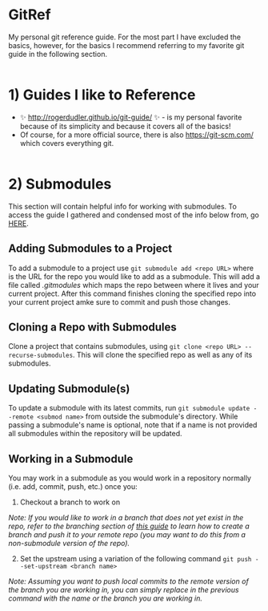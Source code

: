 # GitRef
My personal git reference guide. For the most part I have excluded the basics, however, for the basics I recommend referring to my favorite git guide in the following section.
<br><br>

# 1) Guides I like to Reference
- :sparkles: http://rogerdudler.github.io/git-guide/ :sparkles: - is my personal favorite because of its simplicity and because it covers all of the basics!
- Of course, for a more official source, there is also https://git-scm.com/ which covers everything git.
<br><br>

# 2) Submodules
This section will contain helpful info for working with submodules. To access the guide I gathered and condensed most of the info below from, go [HERE](https://git-scm.com/book/en/v2/Git-Tools-Submodules).

## Adding Submodules to a Project
To add a submodule to a project use `git submodule add <repo URL>` where *<repo URL>* is the URL for the repo you would like to add as a submodule. This will add a file called *.gitmodules* which maps the repo between where it lives and your current project. After this command finishes cloning the specified repo into your current project amke sure to commit and push those changes.

## Cloning a Repo with Submodules
Clone a project that contains submodules, using `git clone <repo URL> --recurse-submodules`. This will clone the specified repo as well as any of its submodules.

## Updating Submodule(s)
To update a submodule with its latest commits, run `git submodule update --remote <submod name>` from outside the submodule's directory. While passing a submodule's name is optional, note that if a name is not provided all submodules within the repository will be updated.

## Working in a Submodule
You may work in a submodule as you would work in a repository normally (i.e. add, commit, push, etc.) once you:

1) Checkout a branch to work on

*Note: If you would like to work in a branch that does not yet exist in the repo, refer to the *branching* section of [this guide](http://rogerdudler.github.io/git-guide/) to learn how to create a branch and push it to your remote repo (you may want to do this from a non-submodule version of the repo).*

2) Set the upstream using a variation of the following command `git push --set-upstream <branch name>`

*Note: Assuming you want to push local commits to the remote version of the branch you are working in, you can simply replace* *<branch name>* *in the previous command with the name or the branch you are working in.*
